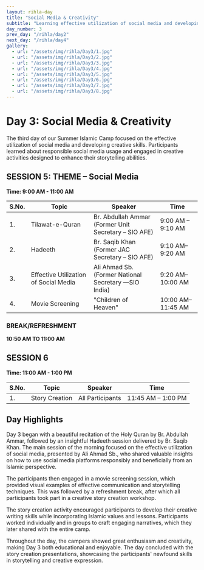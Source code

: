 ```yaml
---
layout: rihla-day
title: "Social Media & Creativity"
subtitle: "Learning effective utilization of social media and developing creative skills"
day_number: 3
prev_day: "/rihla/day2"
next_day: "/rihla/day4"
gallery:
  - url: "/assets/img/rihla/Day3/1.jpg"
  - url: "/assets/img/rihla/Day3/2.jpg"
  - url: "/assets/img/rihla/Day3/3.jpg"
  - url: "/assets/img/rihla/Day3/4.jpg"
  - url: "/assets/img/rihla/Day3/5.jpg"
  - url: "/assets/img/rihla/Day3/6.jpg"
  - url: "/assets/img/rihla/Day3/7.jpg"
  - url: "/assets/img/rihla/Day3/8.jpg"
---
```


# Day 3: Social Media & Creativity

The third day of our Summer Islamic Camp focused on the effective utilization of social media and developing creative skills. Participants learned about responsible social media usage and engaged in creative activities designed to enhance their storytelling abilities.

## SESSION 5: THEME – Social Media

**Time: 9:00 AM - 11:00 AM**

<div class="schedule-table">
<table>
  <thead>
    <tr>
      <th>S.No.</th>
      <th>Topic</th>
      <th>Speaker</th>
      <th>Time</th>
    </tr>
  </thead>
  <tbody>
    <tr>
      <td>1.</td>
      <td>Tilawat-e-Quran</td>
      <td>Br. Abdullah Ammar<br>(Former Unit Secretary – SIO AFE)</td>
      <td>9:00 AM – 9:10 AM</td>
    </tr>
    <tr>
      <td>2.</td>
      <td>Hadeeth</td>
      <td>Br. Saqib Khan<br>(Former JAC Secretary – SIO AFE)</td>
      <td>9:10 AM–9:20 AM</td>
    </tr>
    <tr>
      <td>3.</td>
      <td>Effective Utilization of Social Media</td>
      <td>Ali Ahmad Sb.<br>(Former National Secretary —SIO India)</td>
      <td>9:20 AM–10:00 AM</td>
    </tr>
    <tr>
      <td>4.</td>
      <td>Movie Screening</td>
      <td>"Children of Heaven"</td>
      <td>10:00 AM– 11:45 AM</td>
    </tr>
  </tbody>
</table>
</div>

### BREAK/REFRESHMENT
**10:50 AM TO 11:00 AM**

## SESSION 6

**Time: 11:00 AM - 1:00 PM**

<div class="schedule-table">
<table>
  <thead>
    <tr>
      <th>S.No.</th>
      <th>Topic</th>
      <th>Speaker</th>
      <th>Time</th>
    </tr>
  </thead>
  <tbody>
    <tr>
      <td>1.</td>
      <td>Story Creation</td>
      <td>All Participants</td>
      <td>11:45 AM – 1:00 PM</td>
    </tr>
  </tbody>
</table>
</div>

## Day Highlights

Day 3 began with a beautiful recitation of the Holy Quran by Br. Abdullah Ammar, followed by an insightful Hadeeth session delivered by Br. Saqib Khan. The main session of the morning focused on the effective utilization of social media, presented by Ali Ahmad Sb., who shared valuable insights on how to use social media platforms responsibly and beneficially from an Islamic perspective.

The participants then engaged in a movie screening session, which provided visual examples of effective communication and storytelling techniques. This was followed by a refreshment break, after which all participants took part in a creative story creation workshop.

The story creation activity encouraged participants to develop their creative writing skills while incorporating Islamic values and lessons. Participants worked individually and in groups to craft engaging narratives, which they later shared with the entire camp.

Throughout the day, the campers showed great enthusiasm and creativity, making Day 3 both educational and enjoyable. The day concluded with the story creation presentations, showcasing the participants' newfound skills in storytelling and creative expression. 